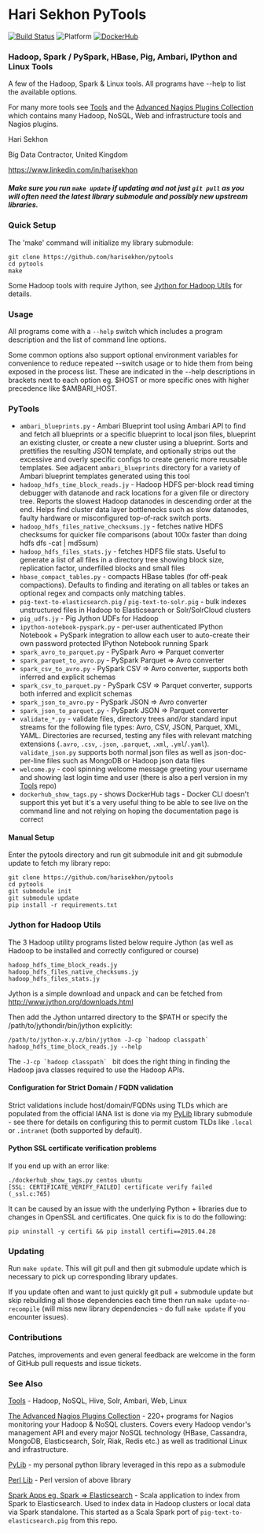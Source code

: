 Hari Sekhon PyTools
===================
[![Build Status](https://travis-ci.org/HariSekhon/pytools.svg?branch=master)](https://travis-ci.org/HariSekhon/pytools)
![Platform](https://img.shields.io/badge/platform-Linux%20%7C%20OS%20X-lightgrey.svg)
[![DockerHub](https://img.shields.io/badge/docker%20container-available-blue.svg)](https://hub.docker.com/r/harisekhon/pytools/)

### Hadoop, Spark / PySpark, HBase, Pig, Ambari, IPython and Linux Tools ###

A few of the Hadoop, Spark & Linux tools. All programs have --help to list the available options.

For many more tools see [Tools](//github.com/harisekhon/tools) and the [Advanced Nagios Plugins Collection](//github.com/harisekhon/nagios-plugins) which contains many Hadoop, NoSQL, Web and infrastructure tools and Nagios plugins.

Hari Sekhon

Big Data Contractor, United Kingdom

https://www.linkedin.com/in/harisekhon

##### Make sure you run ```make update``` if updating and not just ```git pull``` as you will often need the latest library submodule and possibly new upstream libraries. #####

### Quick Setup ###

The 'make' command will initialize my library submodule:

```
git clone https://github.com/harisekhon/pytools
cd pytools
make
```
Some Hadoop tools with require Jython, see [Jython for Hadoop Utils](https://github.com/harisekhon/pytools#jython-for-hadoop-utils) for details.

### Usage ###

All programs come with a ```--help``` switch which includes a program description and the list of command line options.

Some common options also support optional environment variables for convenience to reduce repeated --switch usage or to hide them from being exposed in the process list. These are indicated in the --help descriptions in brackets next to each option eg. $HOST or more specific ones with higher precedence like $AMBARI_HOST.

### PyTools ###

- ```ambari_blueprints.py``` - Ambari Blueprint tool using Ambari API to find and fetch all blueprints or a specific blueprint to local json files, blueprint an existing cluster, or create a new cluster using a blueprint. Sorts and prettifies the resulting JSON template, and optionally strips out the excessive and overly specific configs to create generic more reusable templates. See adjacent ```ambari_blueprints``` directory for a variety of Ambari blueprint templates generated using this tool
- ```hadoop_hdfs_time_block_reads.jy``` - Hadoop HDFS per-block read timing debugger with datanode and rack locations for a given file or directory tree. Reports the slowest Hadoop datanodes in descending order at the end. Helps find cluster data layer bottlenecks such as slow datanodes, faulty hardware or misconfigured top-of-rack switch ports.
- ```hadoop_hdfs_files_native_checksums.jy``` - fetches native HDFS checksums for quicker file comparisons (about 100x faster than doing hdfs dfs -cat | md5sum)
- ```hadoop_hdfs_files_stats.jy``` - fetches HDFS file stats. Useful to generate a list of all files in a directory tree showing block size, replication factor, underfilled blocks and small files
- ```hbase_compact_tables.py``` - compacts HBase tables (for off-peak compactions). Defaults to finding and iterating on all tables or takes an optional regex and compacts only matching tables.
- ```pig-text-to-elasticsearch.pig``` / ```pig-text-to-solr.pig``` - bulk indexes unstructured files in Hadoop to Elasticsearch or Solr/SolrCloud clusters
- ```pig_udfs.jy``` - Pig Jython UDFs for Hadoop
- ```ipython-notebook-pyspark.py``` - per-user authenticated IPython Notebook + PySpark integration to allow each user to auto-create their own password protected IPython Notebook running Spark
- ```spark_avro_to_parquet.py``` - PySpark Avro => Parquet converter
- ```spark_parquet_to_avro.py``` - PySpark Parquet => Avro converter
- ```spark_csv_to_avro.py``` - PySpark CSV => Avro converter, supports both inferred and explicit schemas
- ```spark_csv_to_parquet.py``` - PySpark CSV => Parquet converter, supports both inferred and explicit schemas
- ```spark_json_to_avro.py``` - PySpark JSON => Avro converter
- ```spark_json_to_parquet.py``` - PySpark JSON => Parquet converter
- ```validate_*.py``` - validate files, directory trees and/or standard input streams for the following file types: Avro, CSV, JSON, Parquet, XML, YAML. Directories are recursed, testing any files with relevant matching extensions (```.avro```, ```.csv```, ```.json```, ```.parquet```, ```.xml```, ```.yml```/```.yaml```). ```validate_json.py``` supports both normal json files as well as json-doc-per-line files such as MongoDB or Hadoop json data files
- ```welcome.py``` - cool spinning welcome message greeting your username and showing last login time and user (there is also a perl version in my [Tools](https://github.com/harisekhon/tools) repo)
- ```dockerhub_show_tags.py``` - shows DockerHub tags - Docker CLI doesn't support this yet but it's a very useful thing to be able to see live on the command line and not relying on hoping the documentation page is correct

#### Manual Setup ####

Enter the pytools directory and run git submodule init and git submodule update to fetch my library repo:

```
git clone https://github.com/harisekhon/pytools
cd pytools
git submodule init
git submodule update
pip install -r requirements.txt
```

### Jython for Hadoop Utils ###

The 3 Hadoop utility programs listed below require Jython (as well as Hadoop to be installed and correctly configured or course)

```
hadoop_hdfs_time_block_reads.jy
hadoop_hdfs_files_native_checksums.jy
hadoop_hdfs_files_stats.jy
```

Jython is a simple download and unpack and can be fetched from http://www.jython.org/downloads.html

Then add the Jython untarred directory to the $PATH or specify the /path/to/jythondir/bin/jython explicitly:

```
/path/to/jython-x.y.z/bin/jython -J-cp `hadoop classpath` hadoop_hdfs_time_block_reads.jy --help
```

The ```-J-cp `hadoop classpath` ``` bit does the right thing in finding the Hadoop java classes required to use the Hadoop APIs.

#### Configuration for Strict Domain / FQDN validation ####

Strict validations include host/domain/FQDNs using TLDs which are populated from the official IANA list is done via my [PyLib](https://github.com/harisekhon/pylib) library submodule - see there for details on configuring this to permit custom TLDs like ```.local``` or ```.intranet``` (both supported by default).

#### Python SSL certificate verification problems

If you end up with an error like:
```
./dockerhub_show_tags.py centos ubuntu
[SSL: CERTIFICATE_VERIFY_FAILED] certificate verify failed (_ssl.c:765)
```
It can be caused by an issue with the underlying Python + libraries due to changes in OpenSSL and certificates. One quick fix is to do the following:
```
pip uninstall -y certifi && pip install certifi==2015.04.28
```

### Updating ###

Run ```make update```. This will git pull and then git submodule update which is necessary to pick up corresponding library updates.

If you update often and want to just quickly git pull + submodule update but skip rebuilding all those dependencies each time then run ```make update-no-recompile``` (will miss new library dependencies - do full ```make update``` if you encounter issues).

### Contributions ###

Patches, improvements and even general feedback are welcome in the form of GitHub pull requests and issue tickets.

### See Also ###

[Tools](https://github.com/harisekhon/tools) - Hadoop, NoSQL, Hive, Solr, Ambari, Web, Linux

[The Advanced Nagios Plugins Collection](https://github.com/harisekhon/nagios-plugins) - 220+ programs for Nagios monitoring your Hadoop & NoSQL clusters. Covers every Hadoop vendor's management API and every major NoSQL technology (HBase, Cassandra, MongoDB, Elasticsearch, Solr, Riak, Redis etc.) as well as traditional Linux and infrastructure.

[PyLib](https://github.com/harisekhon/pylib) - my personal python library leveraged in this repo as a submodule

[Perl Lib](https://github.com/harisekhon/lib) - Perl version of above library

[Spark Apps eg. Spark => Elasticsearch](https://github.com/harisekhon/spark-to-elasticsearch) - Scala application to index from Spark to Elasticsearch. Used to index data in Hadoop clusters or local data via Spark standalone. This started as a Scala Spark port of ```pig-text-to-elasticsearch.pig``` from this repo.
